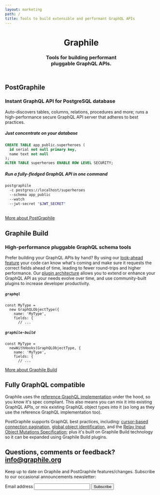 ```yaml
---
layout: marketing
path: /
title: Tools to build extensible and performant GraphQL APIs
---
```


<!-- **************************************** -->

<header class='hero'>
<div class='container'>
<div class='row'>
<div class='col-xs-12'>
<div class='hero-block'>

# Graphile

<h3>
  Tools for building performant
  <br />
  pluggable GraphQL APIs.
</h3>

</div>
</div>
</div>
</div>
</header>


<!-- **************************************** -->

<section>
<div class='container'>

<div class='row'>
<div class='col-xs-12'>
<div class='hero-block'>

## PostGraphile

### Instant GraphQL API for PostgreSQL database

Auto-discovers tables, columns, relations, procedures and more; runs a
high-performance secure GraphQL API server that adheres to best practices.

</div>
</div>
</div>

<div class='row'>
<div class='col-lg-6 mb3 col-md-9 col-xs-12'>

##### Just concentrate on your database
```sql
CREATE TABLE app_public.superheroes (
  id serial not null primary key,
  name text not null
);
ALTER TABLE superheroes ENABLE ROW LEVEL SECURITY;
```

</div><!-- /col-6 -->
<div class='col-lg-6 mb3 col-md-9 col-xs-12'>


##### Run a fully-fledged GraphQL API in one command
```bash
postgraphile
  -c postgres://localhost/superheroes
  --schema app_public
  --watch
  --jwt-secret "$JWT_SECRET"
```

</div>
</div>

<br />
<div class='flex'>
<a class='strong-link' href='/postgraphile/'>More about PostGraphile <span class='fa fa-fw fa-long-arrow-right' /></a>
</div>


</div>
</section>

<!-- **************************************** -->

<section>
<div class='container'>

<div class='row'>
<div class='col-xs-12'>
<div class='hero-block'>

## Graphile Build
### High-performance pluggable GraphQL schema tools

Prefer building your GraphQL APIs by hand? By using our [look-ahead
feature](/graphile-build/look-ahead/) your code can know what's coming and make
sure it requests the correct fields ahead of time, leading to fewer round-trips
and higher performance. Our [plugin architecture](/graphile-build/plugins/)
allows you to extend or enhance your GraphQL API as your needs evolve over time,
and use community-built plugins to increase developer productivity.

</div>
</div>
</div>

<div class='row'>
<div class='col-lg-6 mb3 col-md-9 col-xs-12'>

##### `graphql`

```js{2}
const MyType =
  new GraphQLObjectType({
    name: 'MyType',
    fields: {
      // ...
```

</div>
<div class='col-lg-6 mb3 col-md-9 col-xs-12'>

##### `graphile-build`

```js{2}
const MyType =
  newWithHooks(GraphQLObjectType, {
    name: 'MyType',
    fields: {
      // ...
```

</div>
</div>

<div class='flex'>
<a class='strong-link' href='/postgraphile/'>More about Graphile Build <span class='fa fa-fw fa-long-arrow-right' /></a>
</div>

</div>
</section>

<!-- **************************************** -->

<section>
<div class='container'>

<div class='row'>
<div class='col-xs-12'>
<div class='hero-block'>

## Fully GraphQL compatible

Graphile uses the <a href="http://graphql.org/graphql-js/">reference GraphQL
implementation</a> under the hood, so you know it's spec compliant. This also
means you can mix it into existing GraphQL APIs, or mix existing GraphQL object
types into it (so long as they use the reference GraphQL implementation too).

PostGraphile supports GraphQL best practices, including: [cursor-based
connection
pagination](https://facebook.github.io/relay/graphql/connections.htm), [global
object
identification](https://facebook.github.io/relay/graphql/objectidentification.htm),
and the [Relay Input Object Mutations
Specification](https://facebook.github.io/relay/graphql/mutations.htm); plus
it's built on Graphile Build technology so it can be expanded using Graphile
Build plugins.

</div>
</div>
</div>

</div>
</section>

<!-- **************************************** -->

<section class='mailinglist'>
<div class='container'>

<div class='row'>
<div class='col-xs-12'>
<div class='hero-block'>

## Questions, comments or feedback? [info@graphile.org](mailto:info@graphile.org?subject=Graphile%20question/comment/feedback:)

</div>
</div>
</div>

<div class='row'>
<div class='col-xs-12'>
<div class='hero-block'>

<div>
<form action="//graphile.us16.list-manage.com/subscribe/post?u=d103f710cf00a9273b55e8e9b&amp;id=c3a9eb5c4e" method="post"
id="mc-embedded-subscribe-form" name="mc-embedded-subscribe-form" class="validate" target="_blank" novalidate>
  <div id="mc_embed_signup_scroll" class="center hero-block">
    <p>Keep up to date on Graphile and PostGraphile features/changes.
    Subscribe to our occasional announcements newsletter:</p>
    <div class="mc-field-group form-inline justify-content-center">
      <div class='form-group'>
        <label for="mce-EMAIL">Email address</label>
        <input
          autocapitalize="off"
          autocomplete="off"
          autocorrect="off"
          class="required email signup-field form-control mx-sm-3"
          id="mce-EMAIL"
          name="EMAIL"
          spellcheck="false"
          type="email"
          value=""
        />
        <!-- real people should not fill this in and expect good things - do not remove this or risk form bot signups-->
        <div style="position: absolute; left: -5000px;" aria-hidden="true"><input type="text" name="b_d103f710cf00a9273b55e8e9b_c3a9eb5c4e" tabindex="-1" value="" /></div>
        <input
          class="button btn btn-primary signup-button"
          id="mc-embedded-subscribe"
          name="subscribe"
          type="submit"
          value="Subscribe"
        />
      </div>
      <div id="mce-responses" class="clear">
        <div class="response" id="mce-error-response" style="display:none"></div>
        <div class="response" id="mce-success-response" style="display:none"></div>
      </div>
    </div>
  </div>
</form>
</div>

</div>
</div>
</div>

</div>
</section>

<!-- **************************************** -->
